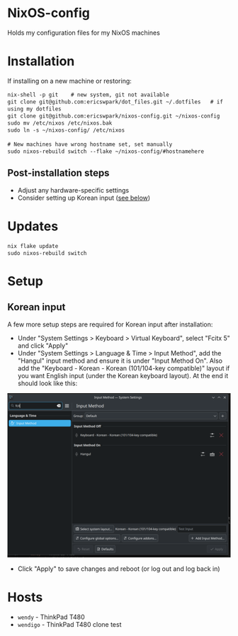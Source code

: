 # NixOS-config

Holds my configuration files for my NixOS machines


# Installation

If installing on a new machine or restoring:

```
nix-shell -p git    # new system, git not available
git clone git@github.com:ericswpark/dot_files.git ~/.dotfiles   # if using my dotfiles
git clone git@github.com:ericswpark/nixos-config.git ~/nixos-config
sudo mv /etc/nixos /etc/nixos.bak
sudo ln -s ~/nixos-config/ /etc/nixos

# New machines have wrong hostname set, set manually
sudo nixos-rebuild switch --flake ~/nixos-config/#hostnamehere
```

## Post-installation steps

- Adjust any hardware-specific settings
- Consider setting up Korean input ([see below](#korean-input))

# Updates

```
nix flake update
sudo nixos-rebuild switch
```

# Setup

## Korean input

A few more setup steps are required for Korean input after installation:

- Under "System Settings > Keyboard > Virtual Keyboard", select "Fcitx 5" and click "Apply"
- Under "System Settings > Language & Time > Input Method", add the "Hangul" input method and ensure it is under "Input Method On". Also add the "Keyboard - Korean - Korean (101/104-key compatible)" layout if you want English input (under the Korean keyboard layout). At the end it should look like this:

![Plasma System Settings Input Method configuration ](images/korean-input-kde-plasma-system-settings-input-method.png)

- Click "Apply" to save changes and reboot (or log out and log back in)

# Hosts

- `wendy` - ThinkPad T480
- `wendigo` - ThinkPad T480 clone test

